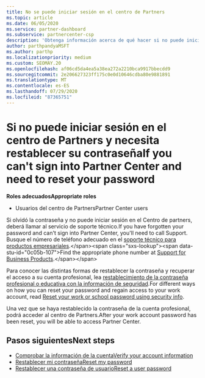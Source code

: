 ```yaml
---
title: No se puede iniciar sesión en el centro de Partners
ms.topic: article
ms.date: 06/05/2020
ms.service: partner-dashboard
ms.subservice: partnercenter-csp
description: 'Obtenga información acerca de qué hacer si no puede iniciar sesión en el centro de Partners: incluye información sobre el restablecimiento de la contraseña de la cuenta profesional o la contraseña de la cuenta educativa si la ha olvidado.'
author: parthpandyaMSFT
ms.author: parthp
ms.localizationpriority: medium
ms.custom: SEOMAY.20
ms.openlocfilehash: af06cd5da4ea5a38ea272a2210bca9917bbecdd9
ms.sourcegitcommit: 2e206627323ff175c0e0d10646cdba80e9881891
ms.translationtype: MT
ms.contentlocale: es-ES
ms.lasthandoff: 07/29/2020
ms.locfileid: "87365751"
---
```

# <a name="if-you-cant-sign-into-partner-center-and-need-to-reset-your-password"></a><span data-ttu-id="0c05b-103">Si no puede iniciar sesión en el centro de Partners y necesita restablecer su contraseña</span><span class="sxs-lookup"><span data-stu-id="0c05b-103">If you can't sign into Partner Center and need to reset your password</span></span>

<span data-ttu-id="0c05b-104">**Roles adecuados**</span><span class="sxs-lookup"><span data-stu-id="0c05b-104">**Appropriate roles**</span></span>

- <span data-ttu-id="0c05b-105">Usuarios del centro de Partners</span><span class="sxs-lookup"><span data-stu-id="0c05b-105">Partner Center users</span></span>

<span data-ttu-id="0c05b-106">Si olvidó la contraseña y no puede iniciar sesión en el Centro de partners, deberá llamar al servicio de soporte técnico.</span><span class="sxs-lookup"><span data-stu-id="0c05b-106">If you have forgotten your password and can't sign into Partner Center, you'll need to call Support.</span></span> <span data-ttu-id="0c05b-107">Busque el número de teléfono adecuado en el [soporte técnico para productos empresariales](https://docs.microsoft.com/microsoft-365/admin/contact-support-for-business-products?view=o365-worldwide&tabs=phone#ID0EAADAAA=Phone_support_).</span><span class="sxs-lookup"><span data-stu-id="0c05b-107">Find the appropriate phone number at [Support for Business Products](https://docs.microsoft.com/microsoft-365/admin/contact-support-for-business-products?view=o365-worldwide&tabs=phone#ID0EAADAAA=Phone_support_).</span></span> 

<span data-ttu-id="0c05b-108">Para conocer las distintas formas de restablecer la contraseña y recuperar el acceso a su cuenta profesional, lea [restablecimiento de la contraseña profesional o educativa con la información de seguridad](https://docs.microsoft.com/azure/active-directory/user-help/active-directory-passwords-update-your-own-password#how-to-change-your-password).</span><span class="sxs-lookup"><span data-stu-id="0c05b-108">For different ways on how you can reset your password and regain access to your work account, read [Reset your work or school password using security info](https://docs.microsoft.com/azure/active-directory/user-help/active-directory-passwords-update-your-own-password#how-to-change-your-password).</span></span>

<span data-ttu-id="0c05b-109">Una vez que se haya restablecido la contraseña de la cuenta profesional, podrá acceder al centro de Partners.</span><span class="sxs-lookup"><span data-stu-id="0c05b-109">After your work account password has been reset, you will be able to access Partner Center.</span></span> 

## <a name="next-steps"></a><span data-ttu-id="0c05b-110">Pasos siguientes</span><span class="sxs-lookup"><span data-stu-id="0c05b-110">Next steps</span></span>

- [<span data-ttu-id="0c05b-111">Comprobar la información de la cuenta</span><span class="sxs-lookup"><span data-stu-id="0c05b-111">Verify your account information</span></span>](verification-responses.md)
- [<span data-ttu-id="0c05b-112">Restablecer mi contraseña</span><span class="sxs-lookup"><span data-stu-id="0c05b-112">Reset my password</span></span>](reset-my-pasword.md)
- [<span data-ttu-id="0c05b-113">Restablecer una contraseña de usuario</span><span class="sxs-lookup"><span data-stu-id="0c05b-113">Reset a user password</span></span>](reset-a-user-password.md)

